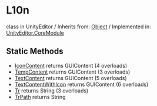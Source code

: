 # L10n
class in UnityEditor
 / Inherits from: <a href="https://docs.unity3d.com/6000.0/Documentation/ScriptReference/Object.html">Object</a> / Implemented in: <a href="https://docs.unity3d.com/6000.0/Documentation/ScriptReference/UnityEditor.CoreModule.html">UnityEditor.CoreModule</a>

## Static Methods
- <a href="https://docs.unity3d.com/6000.0/Documentation/ScriptReference/L10n.IconContent.html">IconContent</a> returns GUIContent (4 overloads)
- <a href="https://docs.unity3d.com/6000.0/Documentation/ScriptReference/L10n.TempContent.html">TempContent</a> returns GUIContent (3 overloads)
- <a href="https://docs.unity3d.com/6000.0/Documentation/ScriptReference/L10n.TextContent.html">TextContent</a> returns GUIContent (5 overloads)
- <a href="https://docs.unity3d.com/6000.0/Documentation/ScriptReference/L10n.TextContentWithIcon.html">TextContentWithIcon</a> returns GUIContent (6 overloads)
- <a href="https://docs.unity3d.com/6000.0/Documentation/ScriptReference/L10n.Tr.html">Tr</a> returns String (3 overloads)
- <a href="https://docs.unity3d.com/6000.0/Documentation/ScriptReference/L10n.TrPath.html">TrPath</a> returns String
